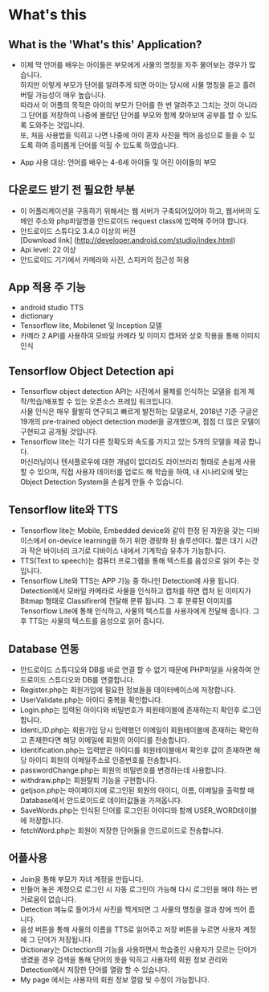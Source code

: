# What's this  

## What is the 'What's this' Application?   

* 이제 막 언어를 배우는 아이들은 부모에게 사물의 명칭을 자주 물어보는 경우가 많습니다.  
하지만 이렇게 부모가 단어를 알려주게 되면 아이는 당시에 사물 명칭을 듣고 흘려 버릴 가능성이 매우 높습니다.  
따라서 이 어플의 목적은 아이의 부모가 단어를 한 번 알려주고 그치는 것이 아니라 그 단어를 저장하여 나중에 몰랐던 단어를 부모와 함께 찾아보며 공부를  할 수 있도록 도와주는 것입니다.  
또, 처음 사용법을 익히고 나면 나중에 아이 혼자 사진을 찍어 음성으로 들을 수 있도록 하여 흥미롭게 단어를 익힐 수 있도록 하였습니다.  

* App 사용 대상: 언어를 배우는 4-6세 아이들 및 어린 아이들의 부모 

## 다운로드 받기 전 필요한 부분  

* 이 어플리케이션을 구동하기 위해서는 웹 서버가 구축되어있어야 하고, 웹서버의 도메인 주소와 php파일명을 안드로이드 request class에 입력해 주어야 합니다.  
* 안드로이드 스튜디오 3.4.0 이상의 버전  
[Download link] (http://developer.android.com/studio/index.html)  
* Api level: 22 이상  
* 안드로이드 기기에서 카메라와 사진, 스피커의 접근성 허용  

## App 적용 주 기능  

* android studio TTS  
* dictionary  
* Tensorflow lite, Mobilenet 및 lnception 모델   
* 카메라 2 API를 사용하여 모바일 카메라 및 이미지 캡처와 상호 작용을 통해 이미지 인식  

## Tensorflow Object Detection api  

* Tensorflow object detection API는 사진에서 물체를 인식하는 모델을 쉽게 제작/학습/배포할 수 있는 오픈소스 프레임 워크입니다.  
  사물 인식은 매우 활발히 연구되고 빠르게 발전하는 모델로서, 2018년 기준 구글은 19개의 pre-trained object detection model을 공개했으며,  점점 더 많은 모델이 구현되고 공개될 것입니다.  
* Tensorflow lite는 각기 다른 정확도와 속도를 가지고 있는 5개의 모델을 제공 합니다.  
  머신러닝이나 텐서플로우에 대한 개념이 없더라도 라이브러리 형태로 손쉽게 사용할 수 있으며, 직접 사용자 데이터를 업로드 해 학습을 하여, 내 시나리오에 맞는 Object Detection System을 손쉽게 만들 수 있습니다.  

## Tensorflow lite와 TTS  

* Tensorflow lite는 Mobile, Embedded device와 같이 한정 된 자원을 갖는 디바이스에서 on-device learning을 하기 위한 경량화 된 솔루션이다. 짧은 대기 시간과 작은 바이너리 크기로 디바이스 내에서 기계학습 유추가 가능합니다.  
* TTS(Text to speech)는 컴퓨터 프로그램을 통해 텍스트를 음성으로 읽어 주는 것 입니다.  
* Tensorflow Lite와 TTS는 APP 기능 중 하나인 Detection에 사용 됩니다. Detection에서 모바일 카메라로 사물을 인식하고 캡처를 하면 캡처 된 이미지가 Bitmap 형태로 Classifirer에 전달해 분류 됩니다. 그 후 분류된 이미지를 Tensorflow Lite에 통해 인식하고, 사물의 텍스트를 사용자에게 전달해 줍니다. 그 후 TTS는 사물의 텍스트를 음성으로 읽어 줍니다.  

## Database 연동  

* 안드로이드 스튜디오와 DB를 바로 연결 할 수 없기 때문에 PHP파일을 사용하여 안드로이드 스튜디오와 DB를 연결합니다.
* Register.php는 회원가입에 필요한 정보들을 데이터베이스에 저장합니다.  
* UserValidate.php는 아이디 중복을 확인합니다.  
* Login.php는 입력된 아이디와 비밀번호가 회원테이블에 존재하는지 확인후 로그인합니다.  
* Identi_ID.php는 회원가입 당시 입력했던 이메일이 회원테이블에 존재하는 확인하고 존재한다면 해당 이메일에 회원의 아이디를 전송합니다.  
* Identification.php는 입력받은 아이디를 회원테이블에서 확인후 값이 존재하면 해당 아이디 회원의 이메일주소로 인증번호를 전송합니다.  
* passwordChange.php는 회원의 비밀번호를 변경하는데 사용합니다.  
* withdraw.php는 회원탈퇴 기능을 구현합니다.  
* getjson.php는 마이페이지에 로그인된 회원의 아이디, 이름, 이메일을 출력할 때 Database에서 안드로이드로 데이터값들을 가져옵니다.  
* SaveWords.php는 인식된 단어를 로그인된 아이디와 함께 USER_WORD테이블에 저장합니다.  
* fetchWord.php는 회원이 저장한 단어들을 안드로이드로 전송합니다.

## 어플사용  

* Join을 통해 부모가 자녀 계정을 만듭니다.  
* 만들어 놓은 계정으로 로그인 시 자동 로그인이 가능해 다시 로그인을 해야 하는 번거로움이 없습니다.  
* Detection 메뉴로 들어가서 사진을 찍게되면 그 사물의 명칭을 결과 창에 띄어 줍니다.  
* 음성 버튼을 통해 사물의 이름을 TTS로 읽어주고 저장 버튼을 누르면 사용자 계정에 그 단어가 저장됩니다.  
* Dictionary는 Dictection의 기능을 사용하면서 학습중인 사용자가 모르는 단어가 생겼을 경우 검색을 통해 단어의 뜻을 익히고 사용자의 회원 정보 관리와 Detection에서 저장한 단어를 열람 할 수 있습니다.  
* My page 에서는 사용자의 회원 정보 열람 및 수정이 가능합니다.  
